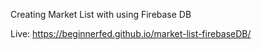 Creating Market List with using Firebase DB

Live: https://beginnerfed.github.io/market-list-firebaseDB/
